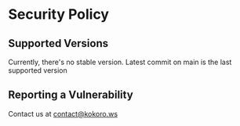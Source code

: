 # Security Policy

## Supported Versions

Currently, there's no stable version. Latest commit on main is the last supported version

## Reporting a Vulnerability

Contact us at contact@kokoro.ws
